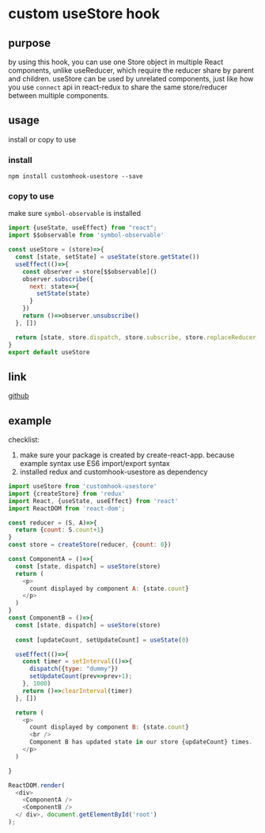 # custom useStore hook  

## purpose  
by using this hook, you can use one Store object in multiple React components, unlike useReducer, which require the reducer share by parent and children. useStore can be used by unrelated components, just like how you use `connect` api in react-redux to share the same store/reducer between multiple components. 

## usage  
install or copy to use  
### install 
```  
npm install customhook-usestore --save
```
### copy to use  
make sure `symbol-observable` is installed
```javascript  
import {useState, useEffect} from "react";
import $$observable from 'symbol-observable'

const useStore = (store)=>{
  const [state, setState] = useState(store.getState())
  useEffect(()=>{
    const observer = store[$$observable]()
    observer.subscribe({
      next: state=>{
        setState(state)
      }
    })
    return ()=>observer.unsubscribe()
  }, [])  

  return [state, store.dispatch, store.subscribe, store.replaceReducer, store[$$observable]]
}
export default useStore
```

## link
[github](https://github.com/zhaoyingdu/useStore)

## example  

checklist:  
1. make sure your package is created by create-react-app. because example syntax use ES6 import/export syntax
2. installed redux and customhook-usestore as dependency


```javascript 
import useStore from 'customhook-usestore'
import {createStore} from 'redux'
import React, {useState, useEffect} from 'react'
import ReactDOM from 'react-dom';

const reducer = (S, A)=>{
  return {count: S.count+1}
}
const store = createStore(reducer, {count: 0})

const ComponentA = ()=>{
  const [state, dispatch] = useStore(store)
  return ( 
    <p>
      count displayed by component A: {state.count}
    </p>
  )
}
const ComponentB = ()=>{
  const [state, dispatch] = useStore(store)
  
  const [updateCount, setUpdateCount] = useState(0)

  useEffect(()=>{
    const timer = setInterval(()=>{
      dispatch({type: "dummy"})
      setUpdateCount(prev=>prev+1);
    }, 1000)
    return ()=>clearInterval(timer)
  }, [])

  return (
    <p>
      count displayed by component B: {state.count}
      <br />
      Component B has updated state in our store {updateCount} times.
    </p>
  )

}

ReactDOM.render(
  <div>
    <ComponentA />
    <ComponentB />
  </ div>, document.getElementById('root')
); 
```
